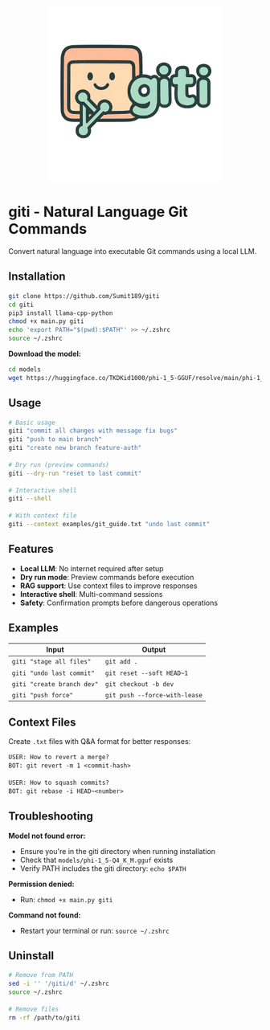 <p align="center">
  <img src="./assets/giti.png" alt="giti logo" width="350"/>
</p>

# giti - Natural Language Git Commands
Convert natural language into executable Git commands using a local LLM.

## Installation

```bash
git clone https://github.com/Sumit189/giti
cd giti
pip3 install llama-cpp-python
chmod +x main.py giti
echo 'export PATH="$(pwd):$PATH"' >> ~/.zshrc
source ~/.zshrc
```

**Download the model:**
```bash
cd models
wget https://huggingface.co/TKDKid1000/phi-1_5-GGUF/resolve/main/phi-1_5-Q4_K_M.gguf
```

## Usage

```bash
# Basic usage
giti "commit all changes with message fix bugs"
giti "push to main branch"
giti "create new branch feature-auth"

# Dry run (preview commands)
giti --dry-run "reset to last commit"

# Interactive shell
giti --shell

# With context file
giti --context examples/git_guide.txt "undo last commit"
```

## Features

- **Local LLM**: No internet required after setup
- **Dry run mode**: Preview commands before execution
- **RAG support**: Use context files to improve responses
- **Interactive shell**: Multi-command sessions
- **Safety**: Confirmation prompts before dangerous operations

## Examples

| Input | Output |
|-------|--------|
| `giti "stage all files"` | `git add .` |
| `giti "undo last commit"` | `git reset --soft HEAD~1` |
| `giti "create branch dev"` | `git checkout -b dev` |
| `giti "push force"` | `git push --force-with-lease` |

## Context Files

Create `.txt` files with Q&A format for better responses:

```txt
USER: How to revert a merge?
BOT: git revert -m 1 <commit-hash>

USER: How to squash commits?
BOT: git rebase -i HEAD~<number>
```

## Troubleshooting

**Model not found error:**
- Ensure you're in the giti directory when running installation
- Check that `models/phi-1_5-Q4_K_M.gguf` exists
- Verify PATH includes the giti directory: `echo $PATH`

**Permission denied:**
- Run: `chmod +x main.py giti`

**Command not found:**
- Restart your terminal or run: `source ~/.zshrc`

## Uninstall

```bash
# Remove from PATH
sed -i '' '/giti/d' ~/.zshrc
source ~/.zshrc

# Remove files
rm -rf /path/to/giti
``` 
